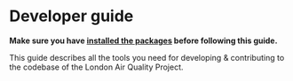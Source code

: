 # Developer guide

**Make sure you have [installed the packages](installation.md) before following this guide.**

This guide describes all the tools you need for developing & contributing to the codebase of the London Air Quality Project.
